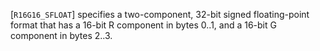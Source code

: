 [`R16G16_SFLOAT`] specifies a two-component, 32-bit signed
floating-point format that has a 16-bit R component in bytes 0..1, and a
16-bit G component in bytes 2..3.